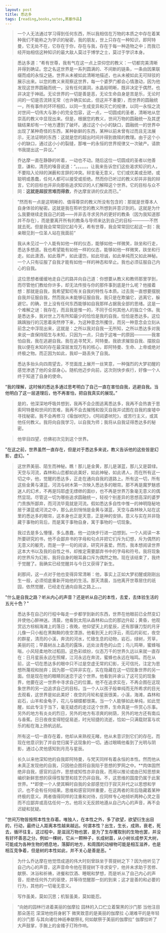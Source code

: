 ```yaml
---
layout: post
title: 悉达多
tags: [reading,books,notes,黑塞作品]
---
```


> 一个人无法通过学习得到任何东西，所以我相信在万物的本质之中存在着某种我们不能称之为学识的秘密，我的朋友，世上只存在一种知识，即阿特曼，它无处不在，它存在于你，存在与我，存在于每一种造物之中；而我已经开始相信这种知识的最大敌人莫过于博学之士，莫过于学识本身。

> 悉达多道：“希有世尊，我有气在这一点上崇仰您的教义：一切都完美清晰并得到确证。您之名这世界是一系列圆满的、不间断的链条，一条由因果联缀而成的永恒之链。世界从未被如此清晰地描述，也从未被如此无可辩驳的展示出来。以您的教义来观察这世界，每一个婆罗门都会心情激动，因为他发现这世界圆融而统一，没有任何漏洞，水晶般明晰，既非决定于偶然，也非决定于神祇。无论世界的一切是善是恶，无论生命自身是苦是乐，无论时间的一切是否流转无常（也许确实如此，但这并不重要），而世界的圆融统一，所有事件的环环相扣，以同一生成变异和灭亡的规律，以同一永恒之流对世间一切伟大与渺小的完全包容，这一点，一切圆成的圣者，清晰地从您崇高的教义中显现出来。但是，根据您的教义，世间万物的圆融统一及其逻辑结果却有一个地方遭到了破坏。通过这个小小的缺口，圆融统一的世界中出现了某种奇怪的东西，某种新鲜的东西，某种以前未曾有过而且无法展示，无法证明的东西：这就是您的超出时间并得到救赎的教理。由于这个小小的缺口，通过这小小的裂缝，那唯一的永恒的世界规律又一次破产。请款书我提出这一异议。”

> 乔达摩一直在静静的听着，一动也不动。随后这位一切圆成的圣者以他善意，谦和，清亮的嗓音说道：“。。。。。。让我来告诉您们这些渴求知识的人，不要陷入论辩的渊薮和言辞的冲突。辩言毫无意义，它们或优美或丑陋，或聪明或愚蠢，任何人都可以接受或拒绝。然而你已听过的教义却并非我的辩言，它的目标也并非向那些追求知识的人们解释这个世界。它的目标与众不同：**这就是超拔苦难而得救**，乔达摩宣讲的仅此而已。”

> ”然而有一点是这明晰的、值得尊崇的教义所没有包含的：那就是世尊本人自身体验的秘密。这就是我在聆听您的教义所想到并意识到的。这就是为什么我要继续走我自己的路——并非去寻求另外的更好的教条（因为我知道那并不存在），而是要离开所有的教条与导师来达到自己的目标————不然就去死。但是我会常常回忆起今天，希有世尊，我会常常回忆起这一刻：我亲眼见到一位圣人站在我面前“

> 我从未见过一个人能有如他一样的仪态，能够如他一样微笑，趺坐和行走，悉达多想道。我也希望能有如他一样的仪态，能够如他一样微笑，趺坐和行走。如此潇洒，如此尊严，如此谨饬，如此坦诚，如此单纯而又如此神秘。一个人只有征服了自我才能有如他一样的神态和举止。我也必须征服自己内心的自我。

> 这位思想者缓缓地走自己的路并向自己道：你想要从教义和教师那里学到，而尽管他们教给你许多，却无法传授与你的那件事到底是什么呢？他接着想：那就是自我，我希望絮叨有关自我的特性与本质。过去我一直想要摆脱自我并征服自我，然而我从未能够征服自我，我只是在欺骗它，逃离它，躲避它。的确，世上没有任何东西能够如自我那样占据我全部的思绪。这是一个难解之谜：我存在，而且我是惟一的，不同于任何其他人的独立个体。我是悉达多，我对世上万有所知最少的恰恰是我的自我，恰恰是悉达多。这位踽踽独行的沉思着突然停下来，为这种意念所攫住，而另一种意念会立刻从前念之中浮现出来，这就是：之所以我对自我一无所知，之所以悉达多对我来说一直保持陌生与未知，只因为一点，只由于这唯一的原因————我害怕自我，我在逃避自我。我在追寻梵天，阿特曼。我欲求摧毁自我、摆脱自我以便在未知的存在最深层发现万有的核心，即阿特曼、生命、上帝或绝对终极之物。而正因为如此，我却一路丢失了自我。

> 悉达多抬头向四周望去，不觉面庞上展开一丝笑意，一种强烈的大梦初醒的感觉渗透了他的全部身心。随机他迈步向前，这次则快步疾行，好像一个人终于知道了自身的使命。

“我的理解，这时候的悉达多通过思考明白了自己一直在害怕自我，逃避自我。当他明白了这一层道理后，他不再害怕，把自我真实的展现。”

> 是的，他深深地呼吸并想到，我再不会企图逃离悉达多，我再不会热衷于思索阿特曼和世间的苦难，我再不会去摧残和毁灭自我并试图在自我的废墟中寻找秘密。我不会再修习《瑜伽吠陀》，《阿闼婆吠陀》，或苦行主义，或其他任何教义。我将向自我学习，以自我为师；我将从自我证得悉达多的秘密。

> 他举目四望，仿佛初次见到这个世界。

"在这之前，世界虽然一直存在，但是对于悉达多来说，教义告诉他的这些皆是幻影，虚幻。"

> 这世界美丽、陌生而神秘。瞧！那儿是金黄，那儿是湛蓝，那儿又是碧绿。天空与河流，森林和山峦都如此美好，如此神秘，如此诱人，而在所有这一切之中，他，觉醒的悉达多，正走在通向自我的道路上。所有这一切，所有这些金黄与湛蓝，河流与树木第一次映入悉达多的眼帘。那不再是魔罗魅惑迷人的幻术，不再是玛耶虚无缥缈的面纱，也不再是世界万象毫无意义的偶然显现。尽管这一切为哪些追求圆融统一，轻视个别差异的思想高深的婆罗门贵族所鄙弃，而河流毕竟就是河流。假如悉达多自性中惟一的神明隐秘地居于湛蓝或河流之中，那么此刻悄悄是金黄与湛蓝，天空与森林映入站在这里的悉达多的眼帘，这本身也正是天意，正是神的安排。意义与实在并非隐藏于事物的背后，而是寓于事物自身，寓于事物的一切现象。

> 我过去是多么懵懂，多么愚蠢，他一边快步行进一边想到。一个人阅读一本所要研究的书，他不会鄙弃书的字母和句点并把它们斥为幻想，斥为偶然的无意义的躯壳，而是一字一句的阅读，研究并喜爱。然而，我本想阅读世界这本大书以及我的自性之书，却推定需要鄙弃书中的字母和符号。我将现象的世界斥为幻影，我将自身的眼耳鼻口斥为偶然之物。现在该结束了，我终于觉醒了。我确实已经觉醒并与今日又获得了新生。

> 刹那间，这一点对于他也变得异常清晰：他，事实上正如大梦初醒或刚刚出生一般，必须彻底重新开始他的生活。那天清晨，当他离开世尊居住的祇园，依然觉醒，已经走在通向自我之路上。。。


"什么是自我之路？听从内心的声音？还是听从自己的本性，去爱，去体验生活的五光十色？"

> 悉达多在自己的行程中每走一步都学到新的东西，世界在他眼前已全然变幻并使他心醉神迷。清晨，他看到太阳从森林和山峦的那边升起；黄昏，他观赏远方棕榈海滩上的落日；夜晚，他仰望天上的星辰，还有那镰刀型的月牙儿像一只小船在黑黝黝的夜空漂游。他看到天上的浮云，雨后的彩虹，夜空的群星，清亮的小溪，奔流的河水，忙碌生息的动物，岩石，绿树，芳草，美丽的花；早晨树丛上晶亮的露珠，远处淡青色的山峦；鸟儿鸣啭，蜜蜂嗡嗡，小风轻柔地吹过稻田。这色彩缤纷，仪态万千的世界久远以来就一直存在：日月星辰永远在照耀，江河永远在奔流，蜜蜂也永远在嗡鸣。而在从前，这一切在悉达多的眼中只不过是空虚无常的幻影，无可信托，注定为思想所蔑视和抛弃；因为那一切并非实在，实在隐藏在这一切现象世界的另一面。但是现在他的眼睛则迷恋于这个世界。他看到并承认了这可见的现象界，他要在这一世界中寻求自己的位置。他不在追求实在，不再企图在这现象世界的另一边追求自己的目标。当一个人以孩子般单纯而无所希求的目光去观看，这世界是如此美好：夜空的月轮和星辰很美，小溪，海滩，森林和岩石，山羊和金龟子，花儿与蝴蝶都很美。当一个人能够如此单纯，如此觉醒，如此专注于当下，毫无疑虑的走过这个世界，生命真是一件赏心乐事。另外的地方有炎炎的烈日，另外的地方有凉爽的树荫，另外的地方还有南瓜与香蕉。日日夜夜变得短促易逝，时光轻捷的流逝，恰如一只满载财富与欢乐的船在海上扬帆远航。

> 所有这一切一直存在着，他却从来熟视无睹，他从未意识到它们的存在。而现在他意识到了并自觉归属于这现象的一切。通过眼睛他看到了光明与阴影，通过心灵他感知到月亮与星辰。

> 长久以来他深知他的自我即阿特曼，与梵天同样有着永恒的本性。然而他从未真正发现他的自我，只因他企图将自我陷于思想的罗网之中。**肉体固然绝非自我，感官的运作，思想或知性亦非自我，而用以推论或由已知思想来编织新鲜思想的获得性智慧和技艺仍非自我。不，这思维的国度仍属于此案世界。**即使一个人使其瞬时自我的全部感觉归于寂灭并代之以思想和学识，也不会有任何结果。思维和感官同样重要，在这两者的背后隐藏着某种终极的意义。两者值得同样的注重和对待，应同样专心地倾听两种心灵之音而不应鄙弃或高估任何一方。他将义无反顾地遵从自己内心的声音，再不会迟疑和犹疑。

"世间万物皆按照本性生存着。唯独人，在本性之外，多了欲望，欲望衍生出目的，行动，最终让人距离本性越来越远。何谓本性？出生，生长，成熟，衰老，死去，循环往复。这过程中，是滋润万物也罢，是为了生存攫取别的生物也罢，并没有好坏善恶之分。例如一棵树，它从一颗种子，长成树苗，从小树长成参天大树，可能成为各种生物的栖息地，落脚的地方，和周围的动植物可能是相互滋养，也是相互竞争着，但是树的本性如此，并不关心是善是恶。"

> 为什么乔达摩在他觉悟成道的伟大时刻曾趺坐于菩提树之下？因为他听见了自己内心的声音，这声音命令他在菩提树下寻求安宁，他并未求助于苦修、献祭、沐浴和祈祷，进餐和饮酒、睡眠和梦想，而是听从了自己内心的声音，拒绝任何外力的驱使，并等待觉醒那一刻的到来；这才是善的和必要的行为，其他的一切毫无意义。

> 写作虽美，莫如沉思；机智虽美，莫如能忍。

> “向她的园林行进着美丽的伽摩拉 园林的入口伫立着黧黑的沙门那  当他注目那朵莲花  深深地他将身躬下  微笑致意的是美丽的伽摩拉  心潮难平的是年轻的沙门那  与其向诸位神祇奉献祭礼  何如献祭于美丽的伽摩拉” 伽摩拉听了大声鼓掌，手腕上的金镯子玎玲作响。


